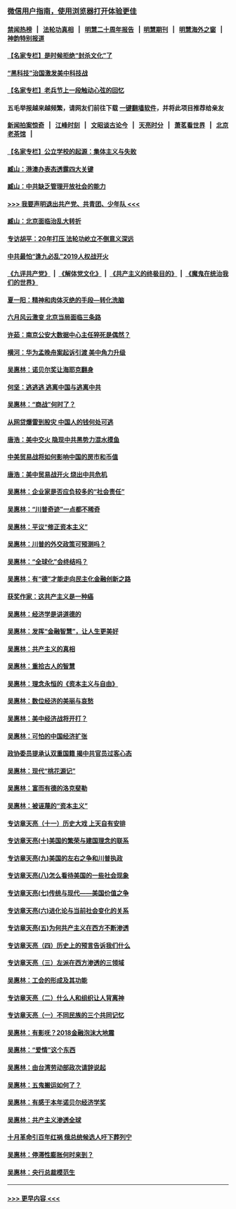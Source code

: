 ### [微信用户指南，使用浏览器打开体验更佳](https://github.com/gfw-breaker/banned-news1/blob/master/indexes/wechat-guide.md?t=0)
#### [禁闻热榜](热点新闻.md?t=0)  &nbsp;&nbsp;|&nbsp;&nbsp; [法轮功真相](https://github.com/gfw-breaker/truth/blob/master/README.md?t=0) &nbsp;&nbsp;|&nbsp;&nbsp; [明慧二十周年报告](https://github.com/gfw-breaker/mh-reports/blob/master/README.md?t=0) &nbsp;&nbsp;|&nbsp;&nbsp;[明慧期刊](https://github.com/gfw-breaker/mh-qikan) &nbsp;&nbsp;|&nbsp;&nbsp; [明慧海外之窗](https://github.com/gfw-breaker/mh-news/blob/master/README.md?t=0) &nbsp;&nbsp;|&nbsp;&nbsp; [神韵特别报道](https://github.com/gfw-breaker/mh-news/blob/master/shenyun.md?t=0)
#### [【名家专栏】是时候拒绝“封杀文化”了](../pages/nsc423/n11814093.md?t=02140133) 
#### [“黑科技”治国激发美中科技战](../pages/nsc423/n11638056.md?t=02140133) 
#### [【名家专栏】老兵节上一段触动心弦的回忆](../pages/nsc423/n11646016.md?t=02140133) 
#### 五毛举报越来越频繁，请网友们前往下载 [一键翻墙软件](https://github.com/gfw-breaker/ssr-accounts)，并将此项目推荐给亲友
#### [新闻拍案惊奇](https://github.com/gfw-breaker/banned-news1/blob/master/pages/link4.md) &nbsp;&nbsp;|&nbsp;&nbsp; [江峰时刻](https://github.com/gfw-breaker/banned-news1/blob/master/pages/link4.md) &nbsp;&nbsp;|&nbsp;&nbsp; [文昭谈古论今](https://github.com/gfw-breaker/banned-news1/blob/master/pages/link4.md) &nbsp;&nbsp;|&nbsp;&nbsp; [天亮时分](https://github.com/gfw-breaker/banned-news1/blob/master/pages/link4.md) &nbsp;&nbsp;|&nbsp;&nbsp; [萧茗看世界](https://github.com/gfw-breaker/banned-news1/blob/master/pages/link4.md) &nbsp;&nbsp;|&nbsp;&nbsp; [北京老茶馆](https://github.com/gfw-breaker/banned-news1/blob/master/pages/link4.md) &nbsp;&nbsp;|&nbsp;&nbsp; 
#### [【名家专栏】公立学校的起源：集体主义与失败](../pages/nsc423/n11601833.md?t=02140133) 
#### [臧山：港澳办表态透露四大关键](../pages/nsc423/n11421628.md?t=02140133) 
#### [臧山：中共缺乏管理开放社会的能力](../pages/nsc423/n11407457.md?t=02140133) 
#### [>>> 我要声明退出共产党、共青团、少年队 <<<](https://github.com/begood0513/goodnews/blob/master/quit/letter.md) 
#### [臧山：北京面临治乱大转折](../pages/nsc423/n11406895.md?t=02140133) 
#### [专访胡平：20年打压 法轮功屹立不倒意义深远](../pages/nsc423/n11398800.md?t=02140133) 
#### [中共最怕“逢九必乱”2019人权战开火](../pages/nsc423/n11385248.md?t=02140133) 
#### [《九评共产党》](https://github.com/begood0513/9ping.md/blob/master/README.md) &nbsp;|&nbsp; [《解体党文化》](../../../../jtdwh.md/blob/master/README.md)  &nbsp;|&nbsp; [《共产主义的终极目的》](../../../../gczydzjmd.md/blob/master/README.md) &nbsp;|&nbsp; [《魔鬼在统治我们的世界》](../../../../mgztzwmdsj.md/blob/master/README.md) 
#### [夏一阳：精神和肉体灭绝的手段—转化洗脑](../pages/nsc423/n11368250.md?t=02140133) 
#### [六月风云激变 北京当局面临三条路](../pages/nsc423/n11313668.md?t=02140133) 
#### [许茹：南京公安大数据中心主任猝死是偶然？](../pages/nsc423/n11064744.md?t=02140133) 
#### [横河：华为孟晚舟案起诉引渡 美中角力升级](../pages/nsc423/n11027230.md?t=02140133) 
#### [吴惠林：诺贝尔奖让海耶克翻身](../pages/nsc423/n10890049.md?t=02140133) 
#### [何坚：逃逃逃 逃离中国与逃离中共](../pages/nsc423/n10592891.md?t=02140133) 
#### [吴惠林：“商战”何时了？](../pages/nsc423/n10573558.md?t=02140133) 
#### [从网贷爆雷到股灾 中国人的钱何处可逃](../pages/nsc423/n10572800.md?t=02140133) 
#### [唐浩：美中交火 隐现中共黑势力混水摸鱼](../pages/nsc423/n10544040.md?t=02140133) 
#### [中美贸易战将如何影响中国的房市和币值](../pages/nsc423/n10543697.md?t=02140133) 
#### [唐浩：美中贸易战开火 烧出中共危机](../pages/nsc423/n10540126.md?t=02140133) 
#### [吴惠林：企业家是否应负较多的“社会责任”](../pages/nsc423/n10535022.md?t=02140133) 
#### [吴惠林：“川普奇迹”一点都不稀奇](../pages/nsc423/n10512808.md?t=02140133) 
#### [吴惠林：平议“修正资本主义”](../pages/nsc423/n10495724.md?t=02140133) 
#### [吴惠林：川普的外交政策可预测吗？](../pages/nsc423/n10462387.md?t=02140133) 
#### [吴惠林：“全球化”会终结吗？](../pages/nsc423/n10452838.md?t=02140133) 
#### [吴惠林：有“德”才能走向民主化金融创新之路](../pages/nsc423/n10432292.md?t=02140133) 
#### [获奖作家：这共产主义是一种癌](../pages/nsc423/n10431541.md?t=02140133) 
#### [吴惠林：经济学是讲道德的](../pages/nsc423/n10398014.md?t=02140133) 
#### [吴惠林：发挥“金融智慧”，让人生更美好](../pages/nsc423/n10375019.md?t=02140133) 
#### [吴惠林：共产主义的真相](../pages/nsc423/n10351394.md?t=02140133) 
#### [吴惠林：重拾古人的智慧](../pages/nsc423/n10337691.md?t=02140133) 
#### [吴惠林：理念永恒的《资本主义与自由》](../pages/nsc423/n10316274.md?t=02140133) 
#### [吴惠林：数位经济的美丽与哀愁](../pages/nsc423/n10292946.md?t=02140133) 
#### [吴惠林：美中经济战将开打？](../pages/nsc423/n10258825.md?t=02140133) 
#### [吴惠林：可怕的中国经济扩张](../pages/nsc423/n10219147.md?t=02140133) 
#### [政协委员提承认双重国籍 揭中共官员过客心态](../pages/nsc423/n10208809.md?t=02140133) 
#### [吴惠林：现代“桃花源记”](../pages/nsc423/n10185234.md?t=02140133) 
#### [吴惠林：富而有德的洛克斐勒](../pages/nsc423/n10142264.md?t=02140133) 
#### [吴惠林：被诬蔑的“资本主义”](../pages/nsc423/n10124816.md?t=02140133) 
#### [专访章天亮（十一）历史大戏 上天自有安排](../pages/nsc423/n10094905.md?t=02140133) 
#### [专访章天亮(十)美国的繁荣与建国理念的联系](../pages/nsc423/n10094899.md?t=02140133) 
#### [专访章天亮(九)美国的左右之争和川普执政](../pages/nsc423/n10094889.md?t=02140133) 
#### [专访章天亮(八)怎么看待美国的一些社会现象](../pages/nsc423/n10094857.md?t=02140133) 
#### [专访章天亮(七)传统与现代——美国价值之争](../pages/nsc423/n10093140.md?t=02140133) 
#### [专访章天亮(六)进化论与当前社会变化的关系](../pages/nsc423/n10092036.md?t=02140133) 
#### [专访章天亮(五)为何共产主义在西方不断渗透](../pages/nsc423/n10083620.md?t=02140133) 
#### [专访章天亮（四）历史上的预言告诉我们什么](../pages/nsc423/n10083606.md?t=02140133) 
#### [专访章天亮（三）左派在西方渗透的三领域](../pages/nsc423/n10081115.md?t=02140133) 
#### [吴惠林：工会的形成及其功能](../pages/nsc423/n10080633.md?t=02140133) 
#### [专访章天亮（二）什么人和组织让人背离神](../pages/nsc423/n10076637.md?t=02140133) 
#### [专访章天亮（一）不同民族的三个共同记忆](../pages/nsc423/n10074188.md?t=02140133) 
#### [吴惠林：有影呒？2018金融泡沫大地震](../pages/nsc423/n10040534.md?t=02140133) 
#### [吴惠林：“爱情”这个东西](../pages/nsc423/n10019423.md?t=02140133) 
#### [吴惠林：由台湾劳动部政次请辞说起](../pages/nsc423/n9979679.md?t=02140133) 
#### [吴惠林：五鬼搬运如何了？](../pages/nsc423/n9925338.md?t=02140133) 
#### [吴惠林：有感于本年诺贝尔经济学奖](../pages/nsc423/n9871883.md?t=02140133) 
#### [吴惠林：共产主义渗透全球](../pages/nsc423/n9812748.md?t=02140133) 
#### [十月革命引百年红祸 俄总统候选人吁下葬列宁](../pages/nsc423/n9810182.md?t=02140133) 
#### [吴惠林：停滞性膨胀何时来到？](../pages/nsc423/n9764136.md?t=02140133) 
#### [吴惠林：央行总裁模范生](../pages/nsc423/n9728134.md?t=02140133) 

----
#### [ >>> 更早内容 <<< ](../indexes/nsc423-earlier.md)
